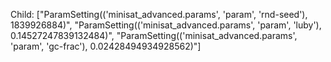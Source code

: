 Child: ["ParamSetting(('minisat_advanced.params', 'param', 'rnd-seed'), 1839926884)", "ParamSetting(('minisat_advanced.params', 'param', 'luby'), 0.14527247839132484)", "ParamSetting(('minisat_advanced.params', 'param', 'gc-frac'), 0.02428494934928562)"]